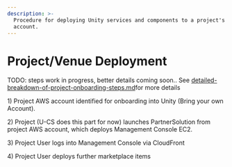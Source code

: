 ```yaml
---
description: >-
  Procedure for deploying Unity services and components to a project's AWS
  account.
---
```


# Project/Venue Deployment

TODO: steps work in progress, better details coming soon.. See [detailed-breakdown-of-project-onboarding-steps.md](deployment-concepts-and-infrastructure/detailed-breakdown-of-project-onboarding-steps.md "mention")for more details

1\) Project AWS account identified for onboarding into Unity (Bring your own Account).

2\) Project (U-CS does this part for now) launches PartnerSolution from project AWS account, which deploys Management Console EC2.

3\) Project User logs into Management Console via CloudFront

4\) Project User deploys further marketplace items
